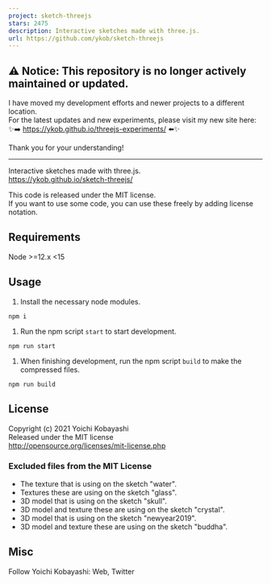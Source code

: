 ```yaml
---
project: sketch-threejs
stars: 2475
description: Interactive sketches made with three.js.
url: https://github.com/ykob/sketch-threejs
---
```


⚠️ Notice: This repository is no longer actively maintained or updated.
-----------------------------------------------------------------------

I have moved my development efforts and newer projects to a different location.  
For the latest updates and new experiments, please visit my new site here:  
✨➡️ https://ykob.github.io/threejs-experiments/ ⬅️✨

Thank you for your understanding!

* * *

Interactive sketches made with three.js.  
https://ykob.github.io/sketch-threejs/

This code is released under the MIT license.  
If you want to use some code, you can use these freely by adding license notation.

Requirements
------------

Node >=12.x <15

Usage
-----

1.  Install the necessary node modules.

```
npm i
```

1.  Run the npm script `start` to start development.

```
npm run start
```

1.  When finishing development, run the npm script `build` to make the compressed files.

```
npm run build
```

License
-------

Copyright (c) 2021 Yoichi Kobayashi  
Released under the MIT license  
http://opensource.org/licenses/mit-license.php

### Excluded files from the MIT License

-   The texture that is using on the sketch "water".
-   Textures these are using on the sketch "glass".
-   3D model that is using on the sketch "skull".
-   3D model and texture these are using on the sketch "crystal".
-   3D model that is using on the sketch "newyear2019".
-   3D model and texture these are using on the sketch "buddha".

Misc
----

Follow Yoichi Kobayashi: Web, Twitter
